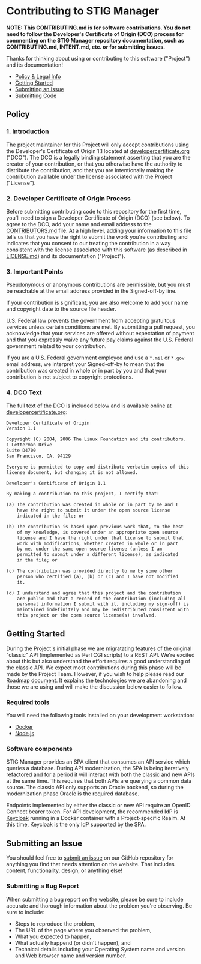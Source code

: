 # Contributing to STIG Manager

**NOTE: This CONTRIBUTING.md is for software contributions. You do not need to follow the Developer's Certificate of Origin (DCO) process for commenting on the STIG Manager repository documentation, such as CONTRIBUTING.md, INTENT.md, etc. or for submitting issues.**

Thanks for thinking about using or contributing to this software ("Project") and its documentation!

* [Policy & Legal Info](#policy)
* [Getting Started](#getting-started)
* [Submitting an Issue](#submitting-an-issue)
* [Submitting Code](#submitting-code)

## Policy

### 1. Introduction

The project maintainer for this Project will only accept contributions using the Developer's Certificate of Origin 1.1 located at [developercertificate.org](https://developercertificate.org) ("DCO"). The DCO is a legally binding statement asserting that you are the creator of your contribution, or that you otherwise have the authority to distribute the contribution, and that you are intentionally making the contribution available under the license associated with the Project ("License").

### 2. Developer Certificate of Origin Process

Before submitting contributing code to this repository for the first time, you'll need to sign a Developer Certificate of Origin (DCO) (see below). To agree to the DCO, add your name and email address to the [CONTRIBUTORS.md](CONTRIBUTORS.md) file. At a high level, adding your information to this file tells us that you have the right to submit the work you're contributing and indicates that you consent to our treating the contribution in a way consistent with the license associated with this software (as described in [LICENSE.md](LICENSE.md)) and its documentation ("Project").

### 3. Important Points

Pseudonymous or anonymous contributions are permissible, but you must be reachable at the email address provided in the Signed-off-by line.

If your contribution is significant, you are also welcome to add your name and copyright date to the source file header.

U.S. Federal law prevents the government from accepting gratuitous services unless certain conditions are met. By submitting a pull request, you acknowledge that your services are offered without expectation of payment and that you expressly waive any future pay claims against the U.S. Federal government related to your contribution.

If you are a U.S. Federal government employee and use a `*.mil` or `*.gov` email address, we interpret your Signed-off-by to mean that the contribution was created in whole or in part by you and that your contribution is not subject to copyright protections.

### 4. DCO Text

The full text of the DCO is included below and is available online at [developercertificate.org](https://developercertificate.org):

```txt
Developer Certificate of Origin
Version 1.1

Copyright (C) 2004, 2006 The Linux Foundation and its contributors.
1 Letterman Drive
Suite D4700
San Francisco, CA, 94129

Everyone is permitted to copy and distribute verbatim copies of this
license document, but changing it is not allowed.

Developer's Certificate of Origin 1.1

By making a contribution to this project, I certify that:

(a) The contribution was created in whole or in part by me and I
    have the right to submit it under the open source license
    indicated in the file; or

(b) The contribution is based upon previous work that, to the best
    of my knowledge, is covered under an appropriate open source
    license and I have the right under that license to submit that
    work with modifications, whether created in whole or in part
    by me, under the same open source license (unless I am
    permitted to submit under a different license), as indicated
    in the file; or

(c) The contribution was provided directly to me by some other
    person who certified (a), (b) or (c) and I have not modified
    it.

(d) I understand and agree that this project and the contribution
    are public and that a record of the contribution (including all
    personal information I submit with it, including my sign-off) is
    maintained indefinitely and may be redistributed consistent with
    this project or the open source license(s) involved.
```

## Getting Started

During the Project's initial phase we are migratating features of the original "classic" API (implemented as Perl CGI scripts) to a REST API. We're excited about this but also understand the effort requires a good understanding of the classic API. We expect most contributions during this phase will be made by the Project Team. However, if you wish to help please read our [Roadmap document](docs/roadmap.md). It explains the technologies we are abandoning and those we are using and will make the discussion below easier to follow.

### Required tools

You will need the following tools installed on your development workstation:
- [Docker](https://www.docker.com/)
- [Node.js](https://nodejs.org/en/download/)

### Software components

STIG Manager provides an SPA client that consumes an API service which queries a database. During API modernization, the SPA is being iteratively refactored and for a period it will interact with both the classic and new APIs at the same time. This requires that both APIs are querying a common data source. The classic API only supports an Oracle backend, so during the modernization phase Oracle is the required database.

Endpoints implemented by either the classic or new API require an OpenID Connect bearer token. For API development, the recommended IdP is [Keycloak](https://www.keycloak.org/) running in a Docker container with a Project-specific Realm. At this time, Keycloak is the only IdP supported by the SPA.

## Submitting an Issue

You should feel free to [submit an issue](https://github.com/Code-dot-mil/code.mil/issues) on our GitHub repository for anything you find that needs attention on the website. That includes content, functionality, design, or anything else!

### Submitting a Bug Report

When submitting a bug report on the website, please be sure to include accurate and thorough information about the problem you're observing. Be sure to include:

* Steps to reproduce the problem,
* The URL of the page where you observed the problem,
* What you expected to happen,
* What actually happend (or didn't happen), and
* Technical details including your Operating System name and version and Web browser name and version number.

